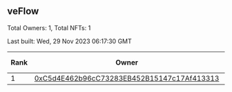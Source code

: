 ## veFlow

Total Owners: 1, Total NFTs: 1

Last built: Wed, 29 Nov 2023 06:17:30 GMT

| Rank | Owner | Voting Power | Influence | NFTs Id |
| --- | --- | --- | --- | --- |
  | 1 | [0xC5d4E462b96cC73283EB452B15147c17Af413313](https://debank.com/profile/0xC5d4E462b96cC73283EB452B15147c17Af413313?chain=canto) | 108,771.579 | 0.03604% | 1 |